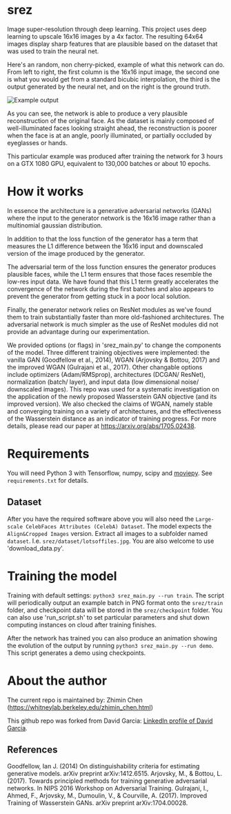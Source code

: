# srez

Image super-resolution through deep learning. This project uses deep learning to upscale 16x16 images by a 4x factor. The resulting 64x64 images display sharp features that are plausible based on the dataset that was used to train the neural net.

Here's an random, non cherry-picked, example of what this network can do. From left to right, the first column is the 16x16 input image, the second one is what you would get from a standard bicubic interpolation, the third is the output generated by the neural net, and on the right is the ground truth.

![Example output](srez_sample_output.png)

As you can see, the network is able to produce a very plausible reconstruction of the original face. As the dataset is mainly composed of well-illuminated faces looking straight ahead, the reconstruction is poorer when the face is at an angle, poorly illuminated, or partially occluded by eyeglasses or hands.

This particular example was produced after training the network for 3 hours on a GTX 1080 GPU, equivalent to 130,000 batches or about 10 epochs.

# How it works

In essence the architecture is a generative adversarial networks (GANs) where the input to the generator network is the 16x16 image rather than a multinomial gaussian distribution.

In addition to that the loss function of the generator has a term that measures the L1 difference between the 16x16 input and downscaled version of the image produced by the generator.

The adversarial term of the loss function ensures the generator produces plausible faces, while the L1 term ensures that those faces resemble the low-res input data. We have found that this L1 term greatly accelerates the convergence of the network during the first batches and also appears to prevent the generator from getting stuck in a poor local solution.

Finally, the generator network relies on ResNet modules as we've found them to train substantially faster than more old-fashioned architectures. The adversarial network is much simpler as the use of ResNet modules did not provide an advantage during our experimentation.

We provided options (or flags) in 'srez_main.py' to change the components of the model. Three different training objectives were implemented: the vanilla GAN (Goodfellow et al., 2014), WGAN (Arjovsky & Bottou, 2017) and the improved WGAN (Gulrajani et al., 2017). Other changable options include optimizers (Adam/RMSprop), architectures (DCGAN/ ResNet), normalization (batch/ layer), and input data (low dimensional noise/ downscaled images). This repo was used for a systematic investigation on the application of the
newly proposed Wasserstein GAN objective (and its improved version). We also checked the claims of WGAN, namely stable and converging training on a variety of architectures, and the effectiveness of the Wasserstein distance as an indicator of training progress. For more details, please read our paper at https://arxiv.org/abs/1705.02438.

# Requirements

You will need Python 3 with Tensorflow, numpy, scipy and [moviepy](http://zulko.github.io/moviepy/). See `requirements.txt` for details.

## Dataset

After you have the required software above you will also need the `Large-scale CelebFaces Attributes (CelebA) Dataset`. The model expects the `Align&Cropped Images` version. Extract all images to a subfolder named `dataset`. I.e. `srez/dataset/lotsoffiles.jpg`. You are also welcome to use 'download_data.py'.

# Training the model

Training with default settings: `python3 srez_main.py --run train`. The script will periodically output an example batch in PNG format onto the `srez/train` folder, and checkpoint data will be stored in the `srez/checkpoint` folder. You can also use 'run_script.sh' to set particular parameters and shut down computing instances on cloud after training finishes.

After the network has trained you can also produce an animation showing the evolution of the output by running `python3 srez_main.py --run demo`. This script generates a demo using checkpoints.

# About the author
The current repo is maintained by:
Zhimin Chen (https://whitneylab.berkeley.edu/zhimin_chen.html)

This github repo was forked from David Garcia:
[LinkedIn profile of David Garcia](https://ca.linkedin.com/in/david-garcia-70913311).

## References
Goodfellow, Ian J. (2014) On distinguishability criteria for estimating generative models. arXiv preprint arXiv:1412.6515.
Arjovsky, M., & Bottou, L. (2017). Towards principled methods for training generative adversarial networks. In NIPS 2016 Workshop on Adversarial Training.
Gulrajani, I., Ahmed, F., Arjovsky, M., Dumoulin, V., & Courville, A. (2017). Improved Training of Wasserstein GANs. arXiv preprint arXiv:1704.00028.